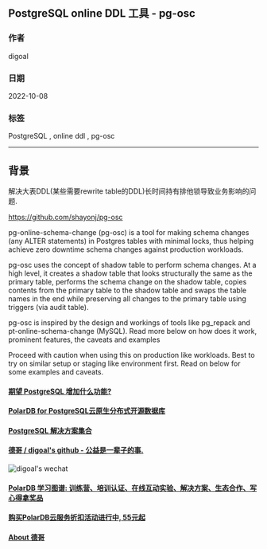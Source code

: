 ## PostgreSQL online DDL 工具 - pg-osc  
                              
### 作者                              
digoal                              
                              
### 日期                              
2022-10-08                           
                              
### 标签                              
PostgreSQL , online ddl , pg-osc                
                              
----                              
                              
## 背景    
解决大表DDL(某些需要rewrite table的DDL)长时间持有排他锁导致业务影响的问题.   
  
https://github.com/shayonj/pg-osc  
  
pg-online-schema-change (pg-osc) is a tool for making schema changes (any ALTER statements) in Postgres tables with minimal locks, thus helping achieve zero downtime schema changes against production workloads.  
  
pg-osc uses the concept of shadow table to perform schema changes. At a high level, it creates a shadow table that looks structurally the same as the primary table, performs the schema change on the shadow table, copies contents from the primary table to the shadow table and swaps the table names in the end while preserving all changes to the primary table using triggers (via audit table).  
  
pg-osc is inspired by the design and workings of tools like pg_repack and pt-online-schema-change (MySQL). Read more below on how does it work, prominent features, the caveats and examples  
  
Proceed with caution when using this on production like workloads. Best to try on similar setup or staging like environment first. Read on below for some examples and caveats.  
  
    
  
#### [期望 PostgreSQL 增加什么功能?](https://github.com/digoal/blog/issues/76 "269ac3d1c492e938c0191101c7238216")
  
  
#### [PolarDB for PostgreSQL云原生分布式开源数据库](https://github.com/ApsaraDB/PolarDB-for-PostgreSQL "57258f76c37864c6e6d23383d05714ea")
  
  
#### [PostgreSQL 解决方案集合](https://yq.aliyun.com/topic/118 "40cff096e9ed7122c512b35d8561d9c8")
  
  
#### [德哥 / digoal's github - 公益是一辈子的事.](https://github.com/digoal/blog/blob/master/README.md "22709685feb7cab07d30f30387f0a9ae")
  
  
![digoal's wechat](../pic/digoal_weixin.jpg "f7ad92eeba24523fd47a6e1a0e691b59")
  
  
#### [PolarDB 学习图谱: 训练营、培训认证、在线互动实验、解决方案、生态合作、写心得拿奖品](https://www.aliyun.com/database/openpolardb/activity "8642f60e04ed0c814bf9cb9677976bd4")
  
  
#### [购买PolarDB云服务折扣活动进行中, 55元起](https://www.aliyun.com/activity/new/polardb-yunparter?userCode=bsb3t4al "e0495c413bedacabb75ff1e880be465a")
  
  
#### [About 德哥](https://github.com/digoal/blog/blob/master/me/readme.md "a37735981e7704886ffd590565582dd0")
  
